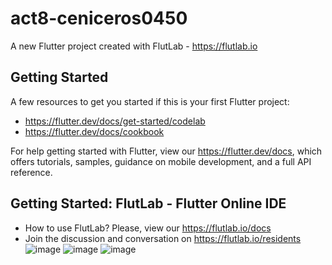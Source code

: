 # act8-ceniceros0450

A new Flutter project created with FlutLab - https://flutlab.io

## Getting Started

A few resources to get you started if this is your first Flutter project:

- https://flutter.dev/docs/get-started/codelab
- https://flutter.dev/docs/cookbook

For help getting started with Flutter, view our
https://flutter.dev/docs, which offers tutorials,
samples, guidance on mobile development, and a full API reference.

## Getting Started: FlutLab - Flutter Online IDE

- How to use FlutLab? Please, view our https://flutlab.io/docs
- Join the discussion and conversation on https://flutlab.io/residents
![image](https://github.com/jctorres10/ullact8-0450/assets/143548160/e56698d0-c8e3-4534-9df7-a5a05c4fe5ff)
![image](https://github.com/jctorres10/ullact8-0450/assets/143548160/1813052f-eea4-4f5a-b76c-34a6573f89a8)
![image](https://github.com/jctorres10/ullact8-0450/assets/143548160/25aae8c8-bb53-4f9e-8afb-30fd3de0b3f6)
